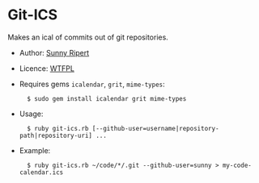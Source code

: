 Git-ICS
=======

Makes an ical of commits out of git repositories.

- Author: [Sunny Ripert](http://sunfox.org/)
- Licence: [WTFPL](http://sam.zoy.org/wtfpl/)
- Requires gems `icalendar`, `grit`, `mime-types`:

        $ sudo gem install icalendar grit mime-types

- Usage:

        $ ruby git-ics.rb [--github-user=username|repository-path|repository-uri] ...
        
- Example:

        $ ruby git-ics.rb ~/code/*/.git --github-user=sunny > my-code-calendar.ics

